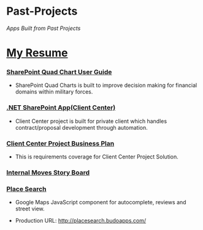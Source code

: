 # Past-Projects
<em>Apps Built from Past Projects</em>

# [My Resume](https://github.com/budostylz/Past-Projects/blob/master/Shaun%20Lewis_Resume(2-29-2020).pdf)

### [SharePoint Quad Chart User Guide](https://github.com/budostylz/Past-Projects/blob/master/SharePoint%20Quad%20Charts/Quad%20User%20Guide.pptx?raw=true)

* SharePoint Quad Charts is built to improve decision making for financial domains within military forces.

### [.NET SharePoint App(Client Center)](https://github.com/budostylz/Past-Projects/tree/master/ClientCenterProject)

* Client Center project is built for private client which handles contract/proposal development through automation.

### [Client Center Project Business Plan](https://github.com/budostylz/Past-Projects/blob/master/ClientCenterProject/Business%20Plan.docx?raw=true)

* This is requirements coverage for Client Center Project Solution.

### [Internal Moves Story Board](https://github.com/budostylz/Past-Projects/blob/master/Internal%20Moves/CICO%20Internal%20Changes%20Story%20Board.pptx?raw=true)

### [Place Search](https://github.com/budostylz/Past-Projects/tree/master/PlaceSearch)

+ Google Maps JavaScript component for autocomplete, reviews and street view.

+ Production URL: <http://placesearch.budoapps.com/>





